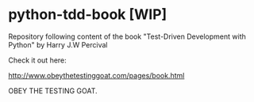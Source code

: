 python-tdd-book [WIP]
=========

Repository following content of the book "Test-Driven Development with Python" by Harry J.W Percival

Check it out here:

http://www.obeythetestinggoat.com/pages/book.html

OBEY THE TESTING GOAT.
